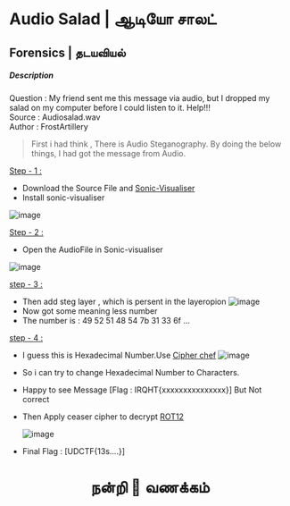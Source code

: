 # Audio Salad | ஆடியோ சாலட்
## Forensics | தடயவியல்
##### Description
 Question : My friend sent me this message via audio, but I dropped my salad on my computer before I could listen to it. Help!!!</br>
 Source   : Audiosalad.wav </br>
 Author   : FrostArtillery

>First i had think , There is Audio Steganography. By doing the below things, I had got the message from Audio.

<ins>Step - 1<ins> : 
- Download the Source File and [Sonic-Visualiser](https://www.sonicvisualiser.org/)
- Install sonic-visualiser

![image](https://user-images.githubusercontent.com/76644058/199799937-ccca8e4e-7345-4915-a606-28d2b958c0b5.png)


<ins>Step - 2<ins> : 
- Open the AudioFile in Sonic-visualiser
  
![image](https://user-images.githubusercontent.com/76644058/199800489-5e926e25-7961-4e4d-b6a5-9c7e55777536.png)

  
<ins>step - 3<ins> :
- Then add steg layer , which is persent in the layeropion
  ![image](https://user-images.githubusercontent.com/76644058/199800879-7c1880a6-f158-4484-be47-6824fb4d67c5.png)  
- Now got some meaning less number
- The number is : 49 52 51 48 54 7b 31 33 6f ...

<ins>step - 4<ins> :
- I guess this is Hexadecimal Number.Use [Cipher chef](https://gchq.github.io/CyberChef/)
  ![image](https://user-images.githubusercontent.com/76644058/199802434-7c00661a-d3c5-4a39-9f05-07dbe62c7045.png)
- So i can try to change Hexadecimal Number to Characters.
- Happy to see Message [Flag : IRQHT{xxxxxxxxxxxxxxx}] But Not correct
- Then Apply ceaser cipher to decrypt [ROT12](https://rot13.com/)
  
  ![image](https://user-images.githubusercontent.com/76644058/199802915-f8fcd5a1-f91a-449f-a128-e21962ac5991.png)
  
- Final Flag : [UDCTF{13s....}]
  
  
# <p align="center">நன்றி :pray: வணக்கம்</p>

